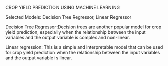 CROP YIELD PREDICTION USING MACHINE LEARNING

Selected Models: Decision Tree Regressor, Linear Regressor

Decision Tree Regressor:Decision trees are another popular model for crop yield prediction, especially when the relationship 
                        between the input variables and the output variable is complex and non-linear.

Linear regression: This is a simple and interpretable model that can be used for crop yield prediction when the relationship 
                   between the input variables and the output variable is linear.
